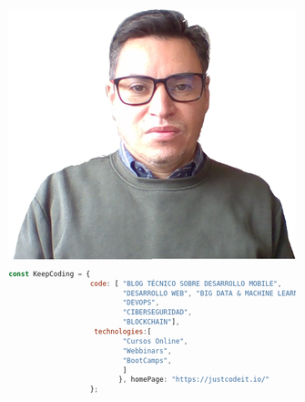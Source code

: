![This is me](https://github.com/samirbeltran/samirbeltran/blob/main/FondoTeams.png) 

```javascript 
const KeepCoding = { 
                    code: [ "BLOG TÉCNICO SOBRE DESARROLLO MOBILE",
                            "DESARROLLO WEB", "BIG DATA & MACHINE LEARNING", 
                            "DEVOPS", 
                            "CIBERSEGURIDAD", 
                            "BLOCKCHAIN"], 
                     technologies:[ 
                            "Cursos Online", 
                            "Webbinars", 
                            "BootCamps", 
                            ] 
                           }, homePage: "https://justcodeit.io/" 
                    }; 
`````` 
